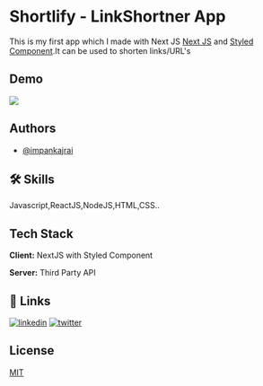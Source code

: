 
# Shortlify - LinkShortner App

This is my first app which I made with Next JS [Next JS](https://nextjs.org/) and [Styled Component](https://styled-components.com/).It can be used to shorten links/URL's


## Demo

![](https://drive.google.com/file/d/1BJ173I007eWPhcrM2RiTLgVYz9B5c-Qv/view?usp=sharing)


## Authors

- [@impankajrai](https://www.github.com/impankajrai)


## 🛠 Skills
Javascript,ReactJS,NodeJS,HTML,CSS..


## Tech Stack

**Client:** NextJS with Styled Component

**Server:** Third Party API


## 🔗 Links

[![linkedin](https://img.shields.io/badge/linkedin-0A66C2?style=for-the-badge&logo=linkedin&logoColor=white)](https://www.linkedin.com/in/impankajrai/)
[![twitter](https://img.shields.io/badge/twitter-1DA1F2?style=for-the-badge&logo=twitter&logoColor=white)](https://twitter.com/)


## License

[MIT](https://choosealicense.com/licenses/mit/)

